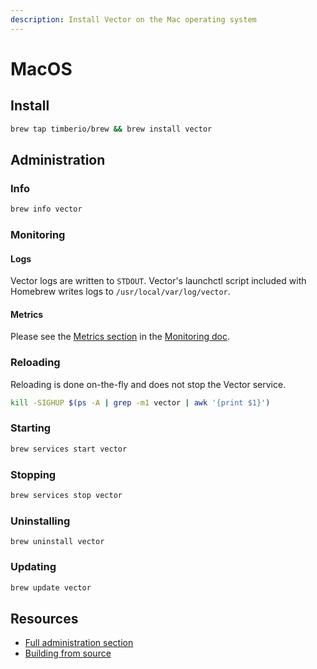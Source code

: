 ```yaml
---
description: Install Vector on the Mac operating system
---
```


# MacOS

## Install

```bash
brew tap timberio/brew && brew install vector
```

## Administration

### Info

```bash
brew info vector
```

### Monitoring

#### Logs

Vector logs are written to `STDOUT`. Vector's launchctl script included
with Homebrew writes logs to `/usr/local/var/log/vector`.

#### Metrics

Please see the [Metrics section][metrics] in the [Monitoring doc][monitoring].

### Reloading

Reloading is done on-the-fly and does not stop the Vector service.

```bash
kill -SIGHUP $(ps -A | grep -m1 vector | awk '{print $1}')
```

### Starting

```bash
brew services start vector
```

### Stopping

```bash
brew services stop vector
```

### Uninstalling

```nash
brew uninstall vector
```

### Updating

```bash
brew update vector
```

## Resources

* [Full administration section][administration]
* [Building from source][build_from_source]


[administration]: /usage/administration/README.md
[build_from_source]: ../build-from-source.md
[metrics]: /usage/administration/monitoring.md#metrics
[monitoring]: /usage/administration/monitoring.md
[releases]: https://github.com/timberio/vector/releases
[systemd]: https://wiki.debian.org/systemd